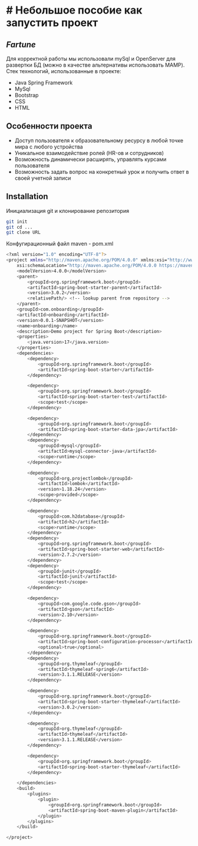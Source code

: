 # # Небольшое пособие как запустить проект
## _Fartune_

Для корректной работы мы использовали mySql и OpenServer для развертки БД (можно в качестве альтернативы использовать MAMP).
Стек технологий, использованные в проекте:
- Java Spring Framework
- MySql
- Bootstrap
- CSS
- HTML

## Особенности проекта

- Доступ пользователя к образовательному ресурсу в любой точке мира с любого устройства
- Уникальное взаимодействие ролей (HR-ов и сотрудников)
- Возможность динамически расширять, управлять курсами пользователя
- Возможность задать вопрос на конкретный урок и получить ответ в своей учетной записи

## Installation
Инициализация git и клонирование репозитория
```sh
git init
git cd ...
git clone URL
```

Конфугирационный файл maven - pom.xml

```sh
<?xml version="1.0" encoding="UTF-8"?>
<project xmlns="http://maven.apache.org/POM/4.0.0" xmlns:xsi="http://www.w3.org/2001/XMLSchema-instance"
	xsi:schemaLocation="http://maven.apache.org/POM/4.0.0 https://maven.apache.org/xsd/maven-4.0.0.xsd">
	<modelVersion>4.0.0</modelVersion>
	<parent>
		<groupId>org.springframework.boot</groupId>
		<artifactId>spring-boot-starter-parent</artifactId>
		<version>3.0.2</version>
		<relativePath/> <!-- lookup parent from repository -->
	</parent>
	<groupId>com.onboarding</groupId>
	<artifactId>onboarding</artifactId>
	<version>0.0.1-SNAPSHOT</version>
	<name>onboarding</name>
	<description>Demo project for Spring Boot</description>
	<properties>
		<java.version>17</java.version>
	</properties>
	<dependencies>
		<dependency>
			<groupId>org.springframework.boot</groupId>
			<artifactId>spring-boot-starter</artifactId>
		</dependency>

		<dependency>
			<groupId>org.springframework.boot</groupId>
			<artifactId>spring-boot-starter-test</artifactId>
			<scope>test</scope>
		</dependency>

		<dependency>
			<groupId>org.springframework.boot</groupId>
			<artifactId>spring-boot-starter-data-jpa</artifactId>
		</dependency>
		<dependency>
			<groupId>mysql</groupId>
			<artifactId>mysql-connector-java</artifactId>
			<scope>runtime</scope>
		</dependency>

		<dependency>
			<groupId>org.projectlombok</groupId>
			<artifactId>lombok</artifactId>
			<version>1.18.24</version>
			<scope>provided</scope>
		</dependency>

		<dependency>
			<groupId>com.h2database</groupId>
			<artifactId>h2</artifactId>
			<scope>runtime</scope>
		</dependency>
		<dependency>
			<groupId>org.springframework.boot</groupId>
			<artifactId>spring-boot-starter-web</artifactId>
			<version>2.7.2</version>
		</dependency>
		<dependency>
			<groupId>junit</groupId>
			<artifactId>junit</artifactId>
			<scope>test</scope>
		</dependency>

		<dependency>
			<groupId>com.google.code.gson</groupId>
			<artifactId>gson</artifactId>
			<version>2.10</version>
		</dependency>

		<dependency>
			<groupId>org.springframework.boot</groupId>
			<artifactId>spring-boot-configuration-processor</artifactId>
			<optional>true</optional>
		</dependency>
		<dependency>
			<groupId>org.thymeleaf</groupId>
			<artifactId>thymeleaf-spring6</artifactId>
			<version>3.1.1.RELEASE</version>
		</dependency>

		<dependency>
			<groupId>org.springframework.boot</groupId>
			<artifactId>spring-boot-starter-thymeleaf</artifactId>
			<version>3.0.2</version>
		</dependency>

		<dependency>
			<groupId>org.thymeleaf</groupId>
			<artifactId>thymeleaf</artifactId>
			<version>3.1.1.RELEASE</version>
		</dependency>

		<dependency>
			<groupId>org.springframework.boot</groupId>
			<artifactId>spring-boot-starter-thymeleaf</artifactId>
		</dependency>

	</dependencies>
	<build>
		<plugins>
			<plugin>
				<groupId>org.springframework.boot</groupId>
				<artifactId>spring-boot-maven-plugin</artifactId>
			</plugin>
		</plugins>
	</build>

</project>
```

